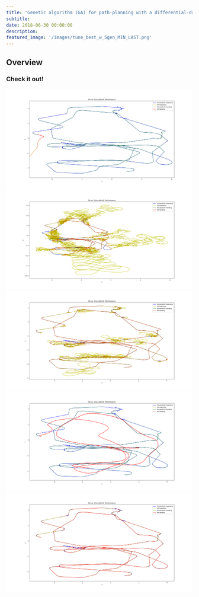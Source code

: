 ```yaml
---
title: 'Genetic algorithm (GA) for path-planning with a differential-drive robot'
subtitle:
date: 2018-06-30 00:00:00
description:
featured_image: '/images/tune_best_w_5gen_MIN_LAST.png'
---
```



## Overview

### Check it out!

<div class="gallery" data-columns="2">
    <img src="../images/tune_best2_so_far_MAX_FIRST.png">
    <img src="../images/25_10_10_01_poplist_MIN_LAST.png">
    <img src="../images/20_10_10_01_poplist_mut5_MIN_LAST.png">
    <img src="../images/tune_best_so_far_MIN_FIRST.png">
</div>

<img src="../images/tune_best_w_5gen_MIN_LAST.png">
